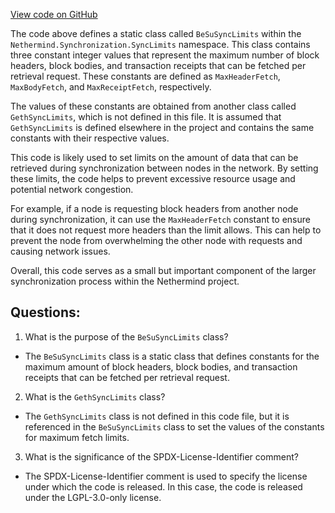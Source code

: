 [View code on GitHub](https://github.com/nethermindeth/nethermind/Nethermind.Synchronization/SyncLimits/BeSuSyncLimits.cs)

The code above defines a static class called `BeSuSyncLimits` within the `Nethermind.Synchronization.SyncLimits` namespace. This class contains three constant integer values that represent the maximum number of block headers, block bodies, and transaction receipts that can be fetched per retrieval request. These constants are defined as `MaxHeaderFetch`, `MaxBodyFetch`, and `MaxReceiptFetch`, respectively.

The values of these constants are obtained from another class called `GethSyncLimits`, which is not defined in this file. It is assumed that `GethSyncLimits` is defined elsewhere in the project and contains the same constants with their respective values.

This code is likely used to set limits on the amount of data that can be retrieved during synchronization between nodes in the network. By setting these limits, the code helps to prevent excessive resource usage and potential network congestion.

For example, if a node is requesting block headers from another node during synchronization, it can use the `MaxHeaderFetch` constant to ensure that it does not request more headers than the limit allows. This can help to prevent the node from overwhelming the other node with requests and causing network issues.

Overall, this code serves as a small but important component of the larger synchronization process within the Nethermind project.
## Questions: 
 1. What is the purpose of the `BeSuSyncLimits` class?
- The `BeSuSyncLimits` class is a static class that defines constants for the maximum amount of block headers, block bodies, and transaction receipts that can be fetched per retrieval request.

2. What is the `GethSyncLimits` class?
- The `GethSyncLimits` class is not defined in this code file, but it is referenced in the `BeSuSyncLimits` class to set the values of the constants for maximum fetch limits.

3. What is the significance of the SPDX-License-Identifier comment?
- The SPDX-License-Identifier comment is used to specify the license under which the code is released. In this case, the code is released under the LGPL-3.0-only license.